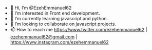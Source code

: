 - 👋 Hi, I’m @EzehEmmanuel62
- 👀 I’m interested in Front end development.
- 🌱 I’m currently learning javascript and python. 
- 💞️ I’m looking to collaborate on javascript projects.
- 📫 How to reach me https://www.twitter.com/ezehemmanuel62 | ezehemmanuel62@gmail.com | https://www.instagram.com/ezehemmanuel62

<!---
EzehEmmanuel62/EzehEmmanuel62 is a ✨ special ✨ repository because its `README.md` (this file) appears on your GitHub profile.
You can click the Preview link to take a look at your changes.
--->
